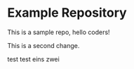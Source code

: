 # Example Repository
This is a sample repo, hello coders!

This is a second change.

test test eins zwei